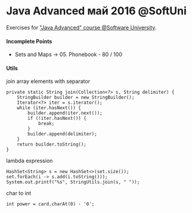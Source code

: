 # Java Advanced май 2016 @SoftUni

Exercises for ["Java Advanced" course @Software University](https://softuni.bg/trainings/1377/advanced-java-may-2016).

#### Incomplete Points

- Sets and Maps -> 05. Phonebook - 80 / 100

#### Utils

join array elements with separator

```
private static String join(Collection<?> s, String delimiter) {
    StringBuilder builder = new StringBuilder();
    Iterator<?> iter = s.iterator();
    while (iter.hasNext()) {
        builder.append(iter.next());
        if (!iter.hasNext()) {
            break;
        }
        builder.append(delimiter);
    }
    return builder.toString();
}
```

lambda expression

```
HashSet<String> s = new HashSet<>(set.size());
set.forEach(i -> s.add(i.toString()));
System.out.printf("%s", StringUtils.join(s, " "));
```

char to int

`int power = card.charAt(0) - '0';`


